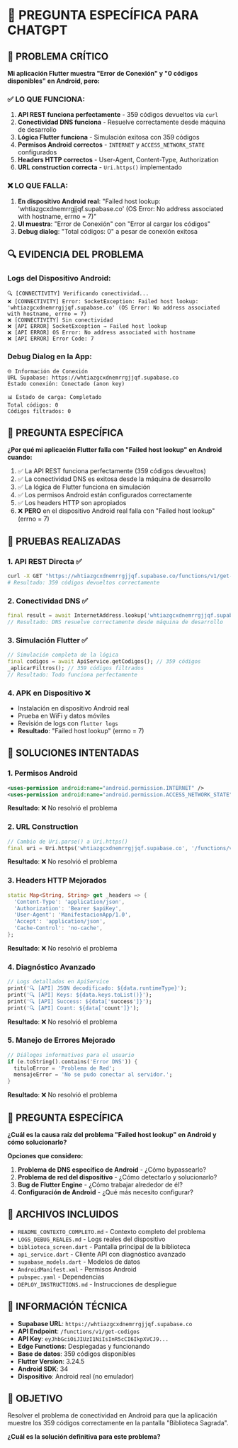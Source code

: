 # 🤖 PREGUNTA ESPECÍFICA PARA CHATGPT

## 🚨 PROBLEMA CRÍTICO

**Mi aplicación Flutter muestra "Error de Conexión" y "0 códigos disponibles" en Android, pero:**

### ✅ **LO QUE FUNCIONA:**
1. **API REST funciona perfectamente** - 359 códigos devueltos via `curl`
2. **Conectividad DNS funciona** - Resuelve correctamente desde máquina de desarrollo
3. **Lógica Flutter funciona** - Simulación exitosa con 359 códigos
4. **Permisos Android correctos** - `INTERNET` y `ACCESS_NETWORK_STATE` configurados
5. **Headers HTTP correctos** - User-Agent, Content-Type, Authorization
6. **URL construction correcta** - `Uri.https()` implementado

### ❌ **LO QUE FALLA:**
1. **En dispositivo Android real**: "Failed host lookup: 'whtiazgcxdnemrrgjjqf.supabase.co' (OS Error: No address associated with hostname, errno = 7)"
2. **UI muestra**: "Error de Conexión" con "Error al cargar los códigos"
3. **Debug dialog**: "Total códigos: 0" a pesar de conexión exitosa

## 🔍 **EVIDENCIA DEL PROBLEMA**

### **Logs del Dispositivo Android:**
```
🔍 [CONNECTIVITY] Verificando conectividad...
❌ [CONNECTIVITY] Error: SocketException: Failed host lookup: 'whtiazgcxdnemrrgjjqf.supabase.co' (OS Error: No address associated with hostname, errno = 7)
❌ [CONNECTIVITY] Sin conectividad
❌ [API ERROR] SocketException → Failed host lookup
❌ [API ERROR] OS Error: No address associated with hostname
❌ [API ERROR] Error Code: 7
```

### **Debug Dialog en la App:**
```
🌐 Información de Conexión
URL Supabase: https://whtiazgcxdnemrrgjjqf.supabase.co
Estado conexión: Conectado (anon key)

📊 Estado de carga: Completado
Total códigos: 0
Códigos filtrados: 0
```

## 🎯 **PREGUNTA ESPECÍFICA**

**¿Por qué mi aplicación Flutter falla con "Failed host lookup" en Android cuando:**

1. ✅ La API REST funciona perfectamente (359 códigos devueltos)
2. ✅ La conectividad DNS es exitosa desde la máquina de desarrollo
3. ✅ La lógica de Flutter funciona en simulación
4. ✅ Los permisos Android están configurados correctamente
5. ✅ Los headers HTTP son apropiados
6. ❌ **PERO** en el dispositivo Android real falla con "Failed host lookup" (errno = 7)

## 🧪 **PRUEBAS REALIZADAS**

### **1. API REST Directa** ✅
```bash
curl -X GET "https://whtiazgcxdnemrrgjjqf.supabase.co/functions/v1/get-codigos"
# Resultado: 359 códigos devueltos correctamente
```

### **2. Conectividad DNS** ✅
```dart
final result = await InternetAddress.lookup('whtiazgcxdnemrrgjjqf.supabase.co');
// Resultado: DNS resuelve correctamente desde máquina de desarrollo
```

### **3. Simulación Flutter** ✅
```dart
// Simulación completa de la lógica
final codigos = await ApiService.getCodigos(); // 359 códigos
_aplicarFiltros(); // 359 códigos filtrados
// Resultado: Todo funciona perfectamente
```

### **4. APK en Dispositivo** ❌
- Instalación en dispositivo Android real
- Prueba en WiFi y datos móviles
- Revisión de logs con `flutter logs`
- **Resultado**: "Failed host lookup" (errno = 7)

## 🔧 **SOLUCIONES INTENTADAS**

### **1. Permisos Android**
```xml
<uses-permission android:name="android.permission.INTERNET" />
<uses-permission android:name="android.permission.ACCESS_NETWORK_STATE" />
```
**Resultado**: ❌ No resolvió el problema

### **2. URL Construction**
```dart
// Cambio de Uri.parse() a Uri.https()
final uri = Uri.https('whtiazgcxdnemrrgjjqf.supabase.co', '/functions/v1/get-codigos');
```
**Resultado**: ❌ No resolvió el problema

### **3. Headers HTTP Mejorados**
```dart
static Map<String, String> get _headers => {
  'Content-Type': 'application/json',
  'Authorization': 'Bearer $apiKey',
  'User-Agent': 'ManifestacionApp/1.0',
  'Accept': 'application/json',
  'Cache-Control': 'no-cache',
};
```
**Resultado**: ❌ No resolvió el problema

### **4. Diagnóstico Avanzado**
```dart
// Logs detallados en ApiService
print('🔍 [API] JSON decodificado: ${data.runtimeType}');
print('🔍 [API] Keys: ${data.keys.toList()}');
print('🔍 [API] Success: ${data['success']}');
print('🔍 [API] Count: ${data['count']}');
```
**Resultado**: ❌ No resolvió el problema

### **5. Manejo de Errores Mejorado**
```dart
// Diálogos informativos para el usuario
if (e.toString().contains('Error DNS')) {
  tituloError = 'Problema de Red';
  mensajeError = 'No se pudo conectar al servidor.';
}
```
**Resultado**: ❌ No resolvió el problema

## 🎯 **PREGUNTA ESPECÍFICA**

**¿Cuál es la causa raíz del problema "Failed host lookup" en Android y cómo solucionarlo?**

**Opciones que considero:**
1. **Problema de DNS específico de Android** - ¿Cómo bypassearlo?
2. **Problema de red del dispositivo** - ¿Cómo detectarlo y solucionarlo?
3. **Bug de Flutter Engine** - ¿Cómo trabajar alrededor de él?
4. **Configuración de Android** - ¿Qué más necesito configurar?

## 📁 **ARCHIVOS INCLUIDOS**

- `README_CONTEXTO_COMPLETO.md` - Contexto completo del problema
- `LOGS_DEBUG_REALES.md` - Logs reales del dispositivo
- `biblioteca_screen.dart` - Pantalla principal de la biblioteca
- `api_service.dart` - Cliente API con diagnóstico avanzado
- `supabase_models.dart` - Modelos de datos
- `AndroidManifest.xml` - Permisos Android
- `pubspec.yaml` - Dependencias
- `DEPLOY_INSTRUCTIONS.md` - Instrucciones de despliegue

## 🔗 **INFORMACIÓN TÉCNICA**

- **Supabase URL**: `https://whtiazgcxdnemrrgjjqf.supabase.co`
- **API Endpoint**: `/functions/v1/get-codigos`
- **API Key**: `eyJhbGciOiJIUzI1NiIsInR5cCI6IkpXVCJ9...`
- **Edge Functions**: Desplegadas y funcionando
- **Base de datos**: 359 códigos disponibles
- **Flutter Version**: 3.24.5
- **Android SDK**: 34
- **Dispositivo**: Android real (no emulador)

## 🎯 **OBJETIVO**

Resolver el problema de conectividad en Android para que la aplicación muestre los 359 códigos correctamente en la pantalla "Biblioteca Sagrada".

**¿Cuál es la solución definitiva para este problema?**
